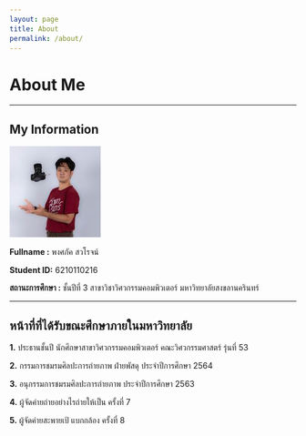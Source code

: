 ```yaml
---
layout: page
title: About
permalink: /about/
---
```

# About Me
----
## My Information
![Profile Picture](/images/profile.jpg "Yim Profile")

**Fullname :** 
พงศภัค  สวโรจน์

**Student ID:** 
6210110216    

**สถานะการศึกษา :**
ชั้นปีที่ 3 สาขาวิชาวิศวกรรมคอมพิวเตอร์ มหาวิทยาลัยสงขลานครินทร์

---

## หน้าที่ที่ได้รับขณะศึกษาภายในมหาวิทยาลัย 
**1.** ประธานชั้นปี นักศึกษาสาขาวิศวกรรมคอมพิวเตอร์ คณะวิศวกรรมศาสตร์ รุ่นที่ 53

**2.** กรรมการชมรมศิลปะการถ่ายภาพ ฝ่ายพัสดุ ประจำปีการศึกษา 2564

**3.** อนุกรรมการชมรมศิลปะการถ่ายภาพ ประจำปีการศึกษา 2563

**4.** ผู้จัดค่ายถ่ายอย่างไรถ่ายให้เป็น ครั้งที่ 7

**5.** ผู้จัดค่ายสะพายเป้ แบกกล้อง ครั้งที่ 8

